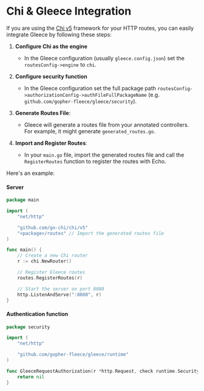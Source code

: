 # Chi & Gleece Integration
If you are using the [Chi v5](https://github.com/go-chi/chi) framework for your HTTP routes, you can easily integrate Gleece by following these steps:

1. **Configure Chi as the engine**
   - In the Gleece configuration (usually `gleece.config.json`) set the `routesConfig->engine` to `chi`.

2. **Configure security function**
   - In the Gleece configuration set the full package path `routesConfig->authorizationConfig->authFileFullPackageName` (e.g. `github.com/gopher-fleece/gleece/security`).

3. **Generate Routes File**:  
   - Gleece will generate a routes file from your annotated controllers. For example, it might generate `generated_routes.go`.

4. **Import and Register Routes**:  
   - In your `main.go` file, import the generated routes file and call the `RegisterRoutes` function to register the routes with Echo.


Here's an example:

#### Server
```go
package main

import (
    "net/http"

    "github.com/go-chi/chi/v5"
    "<package>/routes" // Import the generated routes file
)

func main() {
    // Create a new Chi router
    r := chi.NewRouter()

    // Register Gleece routes
    routes.RegisterRoutes(r)

    // Start the server on port 8080
    http.ListenAndServe(":8080", r)
}
```

#### Authentication function
```go
package security

import (
	"net/http"

	"github.com/gopher-fleece/gleece/runtime"
)

func GleeceRequestAuthorization(r *http.Request, check runtime.SecurityCheck) *runtime.SecurityError {
	return nil
}
```